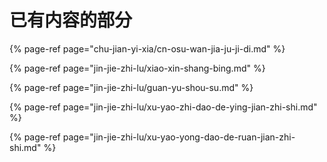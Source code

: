 # 已有内容的部分

{% page-ref page="chu-jian-yi-xia/cn-osu-wan-jia-ju-ji-di.md" %}

{% page-ref page="jin-jie-zhi-lu/xiao-xin-shang-bing.md" %}

{% page-ref page="jin-jie-zhi-lu/guan-yu-shou-su.md" %}

{% page-ref page="jin-jie-zhi-lu/xu-yao-zhi-dao-de-ying-jian-zhi-shi.md" %}

{% page-ref page="jin-jie-zhi-lu/xu-yao-yong-dao-de-ruan-jian-zhi-shi.md" %}

